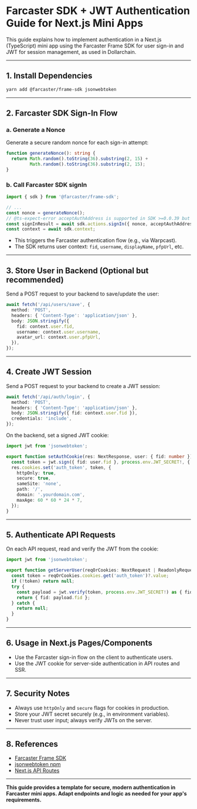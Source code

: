 # Farcaster SDK + JWT Authentication Guide for Next.js Mini Apps

This guide explains how to implement authentication in a Next.js (TypeScript) mini app using the Farcaster Frame SDK for user sign-in and JWT for session management, as used in Dollarchain.

---

## 1. Install Dependencies

```bash
yarn add @farcaster/frame-sdk jsonwebtoken
```

---

## 2. Farcaster SDK Sign-In Flow

### a. Generate a Nonce
Generate a secure random nonce for each sign-in attempt:
```ts
function generateNonce(): string {
  return Math.random().toString(36).substring(2, 15) +
         Math.random().toString(36).substring(2, 15);
}
```

### b. Call Farcaster SDK signIn
```ts
import { sdk } from '@farcaster/frame-sdk';

// ...
const nonce = generateNonce();
// @ts-expect-error acceptAuthAddress is supported in SDK >=0.0.39 but not yet in types
const signInResult = await sdk.actions.signIn({ nonce, acceptAuthAddress: true });
const context = await sdk.context;
```
- This triggers the Farcaster authentication flow (e.g., via Warpcast).
- The SDK returns user context: `fid`, `username`, `displayName`, `pfpUrl`, etc.

---

## 3. Store User in Backend (Optional but recommended)
Send a POST request to your backend to save/update the user:
```ts
await fetch('/api/users/save', {
  method: 'POST',
  headers: { 'Content-Type': 'application/json' },
  body: JSON.stringify({
    fid: context.user.fid,
    username: context.user.username,
    avatar_url: context.user.pfpUrl,
  }),
});
```

---

## 4. Create JWT Session
Send a POST request to your backend to create a JWT session:
```ts
await fetch('/api/auth/login', {
  method: 'POST',
  headers: { 'Content-Type': 'application/json' },
  body: JSON.stringify({ fid: context.user.fid }),
  credentials: 'include',
});
```
On the backend, set a signed JWT cookie:
```ts
import jwt from 'jsonwebtoken';

export function setAuthCookie(res: NextResponse, user: { fid: number }) {
  const token = jwt.sign({ fid: user.fid }, process.env.JWT_SECRET!, { expiresIn: '7d' });
  res.cookies.set('auth_token', token, {
    httpOnly: true,
    secure: true,
    sameSite: 'none',
    path: '/',
    domain: '.yourdomain.com',
    maxAge: 60 * 60 * 24 * 7,
  });
}
```

---

## 5. Authenticate API Requests
On each API request, read and verify the JWT from the cookie:
```ts
import jwt from 'jsonwebtoken';

export function getServerUser(reqOrCookies: NextRequest | ReadonlyRequestCookies) {
  const token = reqOrCookies.cookies.get('auth_token')?.value;
  if (!token) return null;
  try {
    const payload = jwt.verify(token, process.env.JWT_SECRET!) as { fid: number };
    return { fid: payload.fid };
  } catch {
    return null;
  }
}
```

---

## 6. Usage in Next.js Pages/Components
- Use the Farcaster sign-in flow on the client to authenticate users.
- Use the JWT cookie for server-side authentication in API routes and SSR.

---

## 7. Security Notes
- Always use `httpOnly` and `secure` flags for cookies in production.
- Store your JWT secret securely (e.g., in environment variables).
- Never trust user input; always verify JWTs on the server.

---

## 8. References
- [Farcaster Frame SDK](https://github.com/farcasterxyz/frame-sdk)
- [jsonwebtoken npm](https://www.npmjs.com/package/jsonwebtoken)
- [Next.js API Routes](https://nextjs.org/docs/pages/building-your-application/routing/api-routes)

---

**This guide provides a template for secure, modern authentication in Farcaster mini apps. Adapt endpoints and logic as needed for your app's requirements.** 